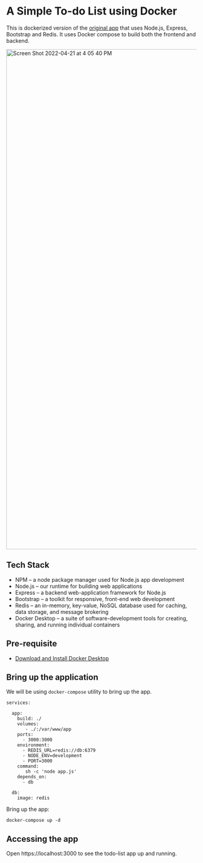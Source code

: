 # A Simple To-do List using Docker

This is dockerized version of the [original app](https://github.com/VictorAlonsoCM/redis-TODO-List) that uses Node.js, Express, Bootstrap and Redis. 
It uses Docker compose to build both the frontend and backend.

<img width="1323" alt="Screen Shot 2022-04-21 at 4 05 40 PM" src="https://user-images.githubusercontent.com/313480/164441075-6e9fec0d-e762-41de-b91d-a234593f7bfb.png">


## Tech Stack

- NPM – a node package manager used for Node.js app development 
- Node.js – our runtime for building web applications
- Express – a backend web-application framework for Node.js 
- Bootstrap – a toolkit for responsive, front-end web development
- Redis – an in-memory, key-value, NoSQL database used for caching, data storage, and message brokering
- Docker Desktop – a suite of software-development tools for creating, sharing, and running individual containers


## Pre-requisite

- [Download and Install Docker Desktop](https://docs.docker.com/desktop/) 



## Bring up the application

We will be using `docker-compose` utility to bring up the app.

```
services:
  
  app:
    build: ./
    volumes:
       - ./:/var/www/app
    ports:
      - 3000:3000
    environment:
      - REDIS_URL=redis://db:6379
      - NODE_ENV=development
      - PORT=3000
    command:
       sh -c 'node app.js'
    depends_on:
      - db
 
  db:
    image: redis
 ```
 
 
Bring up the app: 

```
docker-compose up -d
```

## Accessing the app

Open https://localhost:3000 to see the todo-list app up and running.


